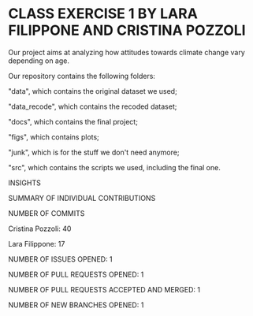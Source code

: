 # CLASS EXERCISE 1 BY LARA FILIPPONE AND CRISTINA POZZOLI

Our project aims at analyzing how attitudes towards climate change vary depending on age.

Our repository contains the following folders:

"data", which contains the original dataset we used;

"data_recode", which contains the recoded dataset;

"docs", which contains the final project;

"figs", which contains plots;

"junk", which is for the stuff we don't need anymore;

"src", which contains the scripts we used, including the final one.

INSIGHTS

SUMMARY OF INDIVIDUAL CONTRIBUTIONS

NUMBER OF COMMITS

Cristina Pozzoli: 40
 
Lara Filippone: 17

NUMBER OF ISSUES OPENED: 1

NUMBER OF PULL REQUESTS OPENED: 1

NUMBER OF PULL REQUESTS ACCEPTED AND MERGED: 1

NUMBER OF NEW BRANCHES OPENED: 1